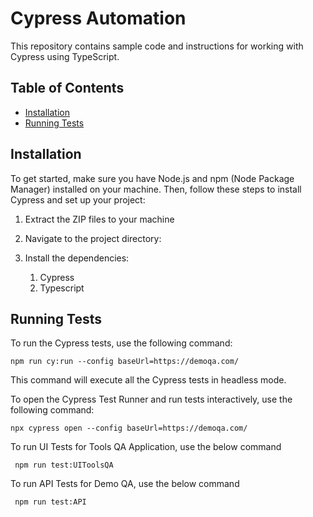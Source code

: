 # Cypress Automation

This repository contains sample code and instructions for working with Cypress using TypeScript.

## Table of Contents

- [Installation](#installation)
- [Running Tests](#running-tests)

## Installation

To get started, make sure you have Node.js and npm (Node Package Manager) installed on your machine. Then, follow these steps to install Cypress and set up your project:

1. Extract the ZIP files to your machine

2. Navigate to the project directory:

3. Install the dependencies:
    1. Cypress
    2. Typescript



## Running Tests

To run the Cypress tests, use the following command:

``` npm run cy:run --config baseUrl=https://demoqa.com/ ```

This command will execute all the Cypress tests in headless mode.

To open the Cypress Test Runner and run tests interactively, use the following command:

```npx cypress open --config baseUrl=https://demoqa.com/```

To run UI Tests for Tools QA Application, use the below command

``` npm run test:UIToolsQA```

To run API Tests for Demo QA, use the below command

``` npm run test:API```



